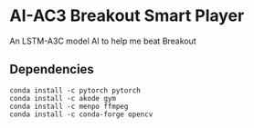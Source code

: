 # AI-AC3 Breakout Smart Player
An LSTM-A3C model AI to help me beat Breakout


## Dependencies
    conda install -c pytorch pytorch
    conda install -c akode gym
    conda install -c menpo ffmpeg
    conda install -c conda-forge opencv
